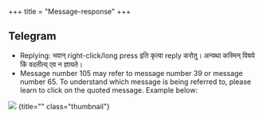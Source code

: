 +++
title = "Message-response"
+++

## Telegram
- Replying: भवान् right-click/long press इति कृत्वा reply करोतु। अन्यथा कस्मिन् विषये किं वदतीत्य् एव न ज्ञायते।
- Message number 105 may refer to message number 39 or message number 65. To understand which message is being referred to, please learn to click on the quoted message. Example below:

![](../images/quoted-telegram-message.png)
{title="" class="thumbnail"}